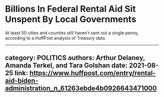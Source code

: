 # Billions In Federal Rental Aid Sit Unspent By Local Governments

At least 50 cities and counties still haven't sent out a single penny, according to a HuffPost analysis of Treasury data.

---
category: POLITICS
authors: Arthur Delaney, Amanda Terkel, and Tara Golshan
date: 2021-08-25
link: https://www.huffpost.com/entry/rental-aid-biden-administration_n_61263ebde4b0926643471000
---
